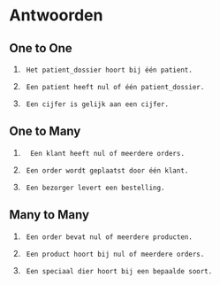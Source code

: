 # Antwoorden

## One to One
1.      Het patient_dossier hoort bij één patient.
2.      Een patient heeft nul of één patient_dossier.
3.      Een cijfer is gelijk aan een cijfer.

## One to Many
1.       Een klant heeft nul of meerdere orders.
2.      Een order wordt geplaatst door één klant.
3.      Een bezorger levert een bestelling.
   
## Many to Many
1.      Een order bevat nul of meerdere producten.
2.      Een product hoort bij nul of meerdere orders.
3.      Een speciaal dier hoort bij een bepaalde soort.